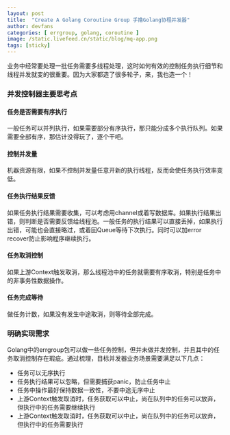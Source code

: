 ```yaml
---
layout: post
title:  "Create A Golang Coroutine Group 手撸Golang协程并发器"
author: devfans
categories: [ errgroup, golang, coroutine ]
image: /static.livefeed.cn/static/blog/mq-app.png
tags: [sticky]
---
```


业务中经常要处理一批任务需要多线程处理，这时如何有效的控制任务执行细节和线程并发就变的很重要。因为大家都造了很多轮子，来，我也造一个！

### 并发控制器主要思考点

#### 任务是否需要有序执行
一般任务可以并列执行，如果需要部分有序执行，那只能分成多个执行队列。如果需要全部有序，那估计没得玩了，逐个干吧。

#### 控制并发量
机器资源有限，如果不控制并发量任意开新的执行线程，反而会使任务执行效率变低。

#### 任务执行结果反馈
如果任务执行结果需要收集，可以考虑用channel或着写数据库。如果执行结果出错，则判断是否需要反馈给线程池。一般任务的执行结果可以直接丢掉，如果执行出错，可能也会直接略过，或着回Queue等待下次执行。同时可以加error recover防止影响程序继续执行。

#### 任务取消控制
如果上游Context触发取消，那么线程池中的任务就需要有序取消，特别是任务中的非事务性数据操作。

#### 任务完成等待
做任务计数，如果没有发生中途取消，则等待全部完成。


### 明确实现需求

Golang中的errgroup包可以做一些任务控制，但并未做并发控制，并且其中的任务取消控制存在瑕疵。通过梳理，目标并发器业务场景需要满足以下几点：

- 任务可以无序执行
- 任务执行结果可以忽略，但需要捕获panic，防止任务中止
- 任务中操作最好保持数据一致性，不要中途无序中止
- 上游Context触发取消时，任务获取可以中止，尚在队列中的任务可以放弃，但执行中的任务需要继续执行
- 上游Context触发取消时，任务获取可以中止，尚在队列中的任务可以放弃，但执行中的任务需要执行
